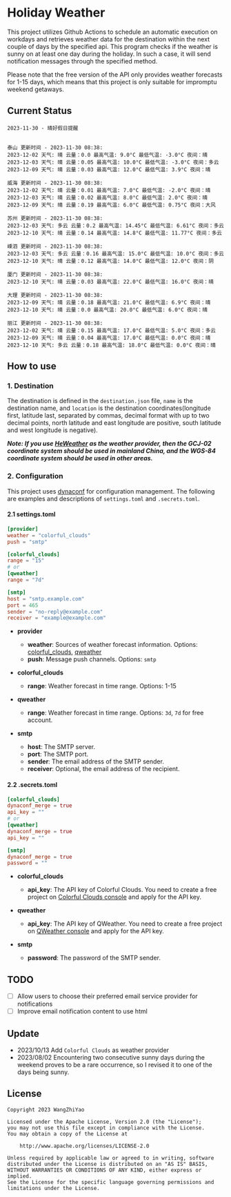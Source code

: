 # Holiday Weather

This project utilizes Github Actions to schedule an automatic execution on workdays and retrieves weather data for the destination within the next couple of days by the  specified api.
This program checks if the weather is sunny on at least one day during the holiday. In such a case, it will send notification messages through the specified method.

Please note that the free version of the API only provides weather forecasts for 1-15 days, which means that this project is only suitable for impromptu weekend getaways.

## Current Status

```
2023-11-30 - 晴好假日提醒


泰山 更新时间 - 2023-11-30 08:38:
2023-12-02 天气: 晴 云量：0.0 最高气温: 9.0°C 最低气温: -3.0°C 夜间：晴
2023-12-03 天气: 晴 云量：0.05 最高气温: 10.0°C 最低气温: -3.0°C 夜间：多云
2023-12-09 天气: 晴 云量：0.03 最高气温: 12.0°C 最低气温: 3.9°C 夜间：晴

威海 更新时间 - 2023-11-30 08:38:
2023-12-02 天气: 晴 云量：0.01 最高气温: 7.0°C 最低气温: -2.0°C 夜间：晴
2023-12-03 天气: 晴 云量：0.02 最高气温: 8.0°C 最低气温: 2.0°C 夜间：晴
2023-12-09 天气: 晴 云量：0.19 最高气温: 6.0°C 最低气温: 0.75°C 夜间：大风

苏州 更新时间 - 2023-11-30 08:38:
2023-12-03 天气: 多云 云量：0.2 最高气温: 14.45°C 最低气温: 6.61°C 夜间：多云
2023-12-10 天气: 晴 云量：0.14 最高气温: 14.8°C 最低气温: 11.77°C 夜间：多云

嵊泗 更新时间 - 2023-11-30 08:38:
2023-12-03 天气: 多云 云量：0.16 最高气温: 15.0°C 最低气温: 10.0°C 夜间：多云
2023-12-10 天气: 晴 云量：0.12 最高气温: 14.0°C 最低气温: 12.0°C 夜间：阴

厦门 更新时间 - 2023-11-30 08:38:
2023-12-10 天气: 晴 云量：0.03 最高气温: 22.0°C 最低气温: 16.0°C 夜间：晴

大理 更新时间 - 2023-11-30 08:38:
2023-12-09 天气: 晴 云量：0.18 最高气温: 21.0°C 最低气温: 6.9°C 夜间：晴
2023-12-10 天气: 晴 云量：0.0 最高气温: 20.0°C 最低气温: 6.0°C 夜间：晴

丽江 更新时间 - 2023-11-30 08:38:
2023-12-02 天气: 晴 云量：0.15 最高气温: 17.0°C 最低气温: 5.0°C 夜间：多云
2023-12-09 天气: 晴 云量：0.04 最高气温: 17.0°C 最低气温: 0.0°C 夜间：晴
2023-12-10 天气: 多云 云量：0.18 最高气温: 18.0°C 最低气温: 0.0°C 夜间：晴

```

## How to use

### 1. Destination

The destination is defined in the `destination.json` file, `name` is the destination name, and `location` is the destination coordinates(longitude first, latitude last, separated by commas, decimal format with up to two decimal points, north latitude and east longitude are positive, south latitude and west longitude is negative).

***Note: If you use [HeWeather](https://dev.qweather.com/docs/) as the weather provider, then the GCJ-02 coordinate system should be used in mainland China, and the WGS-84 coordinate system should be used in other areas.***

### 2. Configuration

This project uses [dynaconf](https://github.com/dynaconf/dynaconf) for configuration management. The following are examples and descriptions of `settings.toml`  and `.secrets.toml`.

#### 2.1 settings.toml

```toml
[provider]
weather = "colorful_clouds"
push = "smtp"

[colorful_clouds]
range = "15"
# or
[qweather]
range = "7d"

[smtp]
host = "smtp.example.com"
port = 465
sender = "no-reply@example.com"
receiver = "example@example.com"
```
- **provider**
  - **weather**: Sources of weather forecast information. Options: [colorful_clouds](https://docs.caiyunapp.com/docs/daily), [qweather](https://dev.qweather.com/docs/api/weather/weather-daily-forecast/)
  - **push**: Message push channels. Options: `smtp`

- **colorful_clouds**
  - **range**:  Weather forecast in time range. Options: 1-15

- **qweather**
  - **range**: Weather forecast in time range. Options: `3d`, `7d` for free account.

- **smtp**
  - **host**: The SMTP server.
  - **port**: The SMTP port.
  - **sender**: The email address of the SMTP sender.
  - **receiver**: Optional, the email address of the recipient.

#### 2.2 .secrets.toml

```toml
[colorful_clouds]
dynaconf_merge = true
api_key = ""
# or
[qweather]
dynaconf_merge = true
api_key = ""

[smtp]
dynaconf_merge = true
password = ""
```

- **colorful_clouds**
  - **api_key**:  The API key of Colorful Clouds. You need to create a free project on [Colorful Clouds console](https://platform.caiyunapp.com/dashboard/index) and apply for the API key.

- **qweather**
  - **api_key**: The API key of QWeather. You need to create a free project on [QWeather console](https://console.qweather.com/#/console) and apply for the API key.

- **smtp**
  - **password**: The password of the SMTP sender.


## TODO

- [ ] Allow users to choose their preferred email service provider for notifications
- [ ] Improve email notification content to use html

## Update
- 2023/10/13 Add `Colorful Clouds` as weather provider 
- 2023/08/02 Encountering two consecutive sunny days during the weekend proves to be a rare occurrence, so I revised it to one of the days being sunny.

## License

    Copyright 2023 WangZhiYao
    
    Licensed under the Apache License, Version 2.0 (the "License");
    you may not use this file except in compliance with the License.
    You may obtain a copy of the License at
    
        http://www.apache.org/licenses/LICENSE-2.0
    
    Unless required by applicable law or agreed to in writing, software
    distributed under the License is distributed on an "AS IS" BASIS,
    WITHOUT WARRANTIES OR CONDITIONS OF ANY KIND, either express or implied.
    See the License for the specific language governing permissions and
    limitations under the License.
